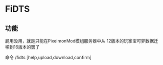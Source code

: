 # FiDTS
## 功能
屁用没用，就是只能在PixelmonMod模组服务器中从 12版本的玩家宝可梦数据迁移到16版本的罢了

命令 /fidts \[help,upload,download,confirm\]
